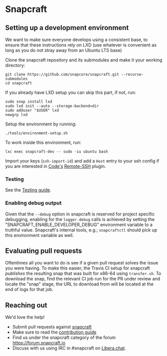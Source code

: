 # Snapcraft

## Setting up a development environment

We want to make sure everyone develops using a consistent base, to ensure that these instructions rely on LXD (use whatever is convenient as long as you do not stray away from an Ubuntu LTS base)

Clone the snapcraft repository and its submodules and make it your working directory:

```shell
git clone https://github.com/snapcore/snapcraft.git --recurse-submodules
cd snapcraft
```

If you already have LXD setup you can skip this part, if not, run:

```shell
sudo snap install lxd
sudo lxd init --auto --storage-backend=dir
sudo adduser "$USER" lxd
newgrp lxd
```

Setup the environment by running:

```shell
./tools/environment-setup.sh
```

To work inside this environment, run:

```shell
lxc exec snapcraft-dev -- sudo -iu ubuntu bash
```

Import your keys (`ssh-import-id`) and add a `Host` entry to your ssh config if you are interested in [Code's](https://snapcraft.io/code) [Remote-SSH](https://code.visualstudio.com/docs/remote/ssh) plugin.

### Testing

See the [Testing guide](TESTING.md).

### Enabling debug output

Given that the `--debug` option in snapcraft is reserved for project specific debugging, enabling for the `logger.debug` calls is achieved by setting the "SNAPCRAFT_ENABLE_DEVELOPER_DEBUG" environment variable to a truthful value. Snapcraft's internal tools, e.g.; `snapcraftctl` should pick up this environment variable as well.

## Evaluating pull requests

Oftentimes all you want to do is see if a given pull request solves the issue you were having. To make this easier, the Travis CI setup for snapcraft _publishes_ the resulting snap that was built for x86-64 using `transfer.sh`.
To download the snap, find the relevant CI job run for the PR under review and locate the "snap" stage, the URL to download from will be located at the end of logs for that job.

## Reaching out

We'd love the help!

- Submit pull requests against [snapcraft](https://github.com/snapcore/snapcraft/pulls)
- Make sure to read the [contribution guide](CONTRIBUTING.md)
- Find us under the snapcraft category of the forum https://forum.snapcraft.io
- Discuss with us using IRC in #snapcraft on [Libera.chat](https://libera.chat/).
